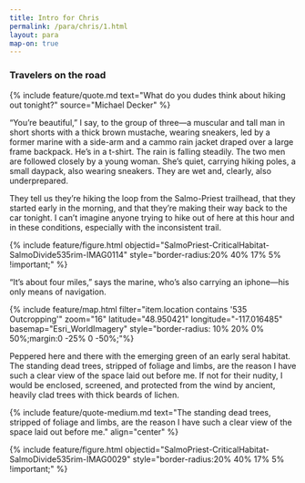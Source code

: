 ```yaml
---
title: Intro for Chris
permalink: /para/chris/1.html
layout: para
map-on: true
---
```


### Travelers on the road


{% include feature/quote.md text="What do you dudes think about hiking out tonight?" source="Michael Decker" %}


“You’re beautiful,” I say, to the group of three—a muscular and tall man in short shorts with a thick brown mustache, wearing sneakers, led by a former marine with a side-arm and a cammo rain jacket draped over a large frame backpack. He’s in a t-shirt. The rain is falling steadily. The two men are followed closely by a young woman. She’s quiet, carrying hiking poles, a small daypack, also wearing sneakers. They are wet and, clearly, also underprepared. 

They tell us they’re hiking the loop from the Salmo-Priest trailhead, that they started early in the morning, and that they’re making their way back to the car tonight. I can’t imagine anyone trying to hike out of here at this hour and in these conditions, especially with the inconsistent trail.

{% include feature/figure.html objectid="SalmoPriest-CriticalHabitat-SalmoDivide535rim-IMAG0114" style="border-radius:20% 40% 17% 5% !important;"  %}

“It’s about four miles,” says the marine, who’s also carrying an iphone—his only means of navigation. 



{% include feature/map.html filter="item.location contains '535 Outcropping'" zoom="16" latitude="48.950421" longitude="-117.016485" basemap="Esri_WorldImagery" style="border-radius: 10% 20% 0% 50%;margin:0 -25% 0 -50%;"%}



 Peppered here and there with the emerging green of an early seral habitat. The standing dead trees, stripped of foliage and limbs, are the reason I have such a clear view of the space laid out before me. If not for their nudity, I would be enclosed, screened, and protected from the wind by ancient, heavily clad trees with thick beards of lichen. 

{% include feature/quote-medium.md text="The standing dead trees, stripped of foliage and limbs, are the reason I have such a clear view of the space laid out before me." align="center" %}

{% include feature/figure.html objectid="SalmoPriest-CriticalHabitat-SalmoDivide535rim-IMAG0029" style="border-radius:20% 40% 17% 5% !important;"  %}

